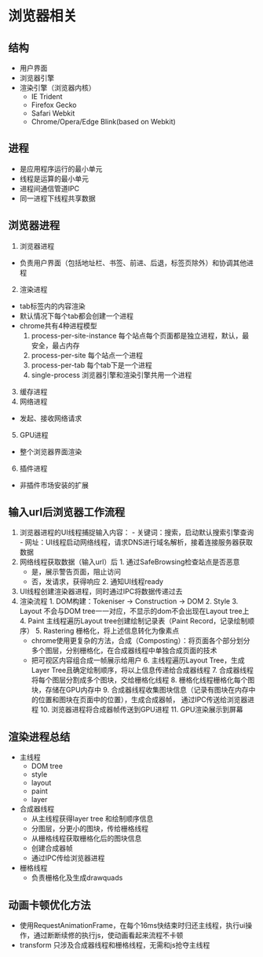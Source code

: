 # 浏览器相关

## 结构
- 用户界面
- 浏览器引擎
- 渲染引擎（浏览器内核）
  - IE Trident
  - Firefox Gecko
  - Safari Webkit
  - Chrome/Opera/Edge Blink(based on Webkit)

## 进程
- 是应用程序运行的最小单元
- 线程是运算的最小单元
- 进程间通信管道IPC
- 同一进程下线程共享数据

## 浏览器进程
1. 浏览器进程
  - 负责用户界面（包括地址栏、书签、前进、后退，标签页除外）和协调其他进程
2. 渲染进程
  - tab标签内的内容渲染
  - 默认情况下每个tab都会创建一个进程
  - chrome共有4种进程模型
    1. process-per-site-instance 每个站点每个页面都是独立进程，默认，最安全，最占内存
    2. process-per-site 每个站点一个进程
    3. process-per-tab  每个tab下是一个进程
    4. single-process 浏览器引擎和渲染引擎共用一个进程
3. 缓存进程
4. 网络进程
  - 发起、接收网络请求
5. GPU进程
  - 整个浏览器界面渲染
6. 插件进程
  - 非插件市场安装的扩展

## 输入url后浏览器工作流程
  1. 浏览器进程的UI线程捕捉输入内容：
    - 关键词：搜索，启动默认搜索引擎查询
    - 网址：UI线程启动网络线程，请求DNS进行域名解析，接着连接服务器获取数据
  2. 网络线程获取数据（输入url）后
    1. 通过SafeBrowsing检查站点是否恶意
      - 是，展示警告页面，阻止访问
      - 否，发请求，获得响应
    2. 通知UI线程ready
  3. UI线程创建渲染器进程，同时通过IPC将数据传递过去
  4. 渲染流程
    1. DOM构建：Tokeniser -> Construction -> DOM
    2. Style
    3. Layout 不会与DOM tree一一对应，不显示的dom不会出现在Layout tree上
    4. Paint 主线程遍历Layout tree创建绘制记录表（Paint Record，记录绘制顺序）
    5. Rastering 栅格化，将上述信息转化为像素点
      - chrome使用更复杂的方法，合成（Composting）：将页面各个部分划分多个图层，分别栅格化，在合成器线程中单独合成页面的技术
      - 把可视区内容组合成一帧展示给用户
    6. 主线程遍历Layout Tree，生成Layer Tree且确定绘制顺序，将以上信息传递给合成器线程
    7. 合成器线程将每个图层分割成多个图块，交给栅格化线程
    8. 栅格化线程栅格化每个图块，存储在GPU内存中
    9. 合成器线程收集图块信息（记录有图块在内存中的位置和图块在页面中的位置），生成合成器帧， 通过IPC传送给浏览器进程
    10. 浏览器进程将合成器帧传送到GPU进程
    11. GPU渲染展示到屏幕
    
## 渲染进程总结
  - 主线程
    - DOM tree
    - style
    - layout
    - paint
    - layer
  - 合成器线程
    - 从主线程获得layer tree 和绘制顺序信息
    - 分图层，分更小的图块，传给栅格线程
    - 从栅格线程获取栅格化后的图块信息
    - 创建合成器帧
    - 通过IPC传给浏览器进程
  - 栅格线程
    - 负责栅格化及生成drawquads
## 动画卡顿优化方法
- 使用RequestAnimationFrame，在每个16ms快结束时归还主线程，执行ui操作，通过断断续修的执行js，使动画看起来流程不卡顿
- transform 只涉及合成器线程和栅格线程，无需和js抢夺主线程